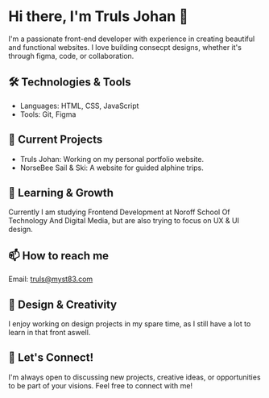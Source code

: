 # Hi there, I'm Truls Johan 👋

I'm a passionate front-end developer with experience in creating beautiful and functional websites. I love building consecpt designs, whether it's through figma, code, or collaboration.

## 🛠️ Technologies & Tools
- Languages: HTML, CSS, JavaScript
- Tools: Git, Figma

## 🔭 Current Projects
- Truls Johan: Working on my personal portfolio website.
- NorseBee Sail & Ski: A website for guided alphine trips.

## 🌱 Learning & Growth
Currently I am studying Frontend Development at Noroff School Of Technology And Digital Media, but are also trying to focus on UX & UI design.

## 📫 How to reach me
Email: truls@myst83.com

## 🎨 Design & Creativity
I enjoy working on design projects in my spare time, as I still have a lot to learn in that front aswell.

## 🤝 Let's Connect!
I'm always open to discussing new projects, creative ideas, or opportunities to be part of your visions. Feel free to connect with me!
